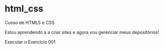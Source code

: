 # html_css
 Cusso de HTML5 e CSS

Estou aprendendo a a criar sites e agora vou gerenciar meus depositórios!

<a herf="https://ruicesarteixeira.github.io/html_css/exercicios/ex001/index.html">Executar o Exercício 001</a>